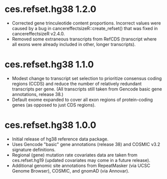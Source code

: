 # ces.refset.hg38 1.2.0
* Corrected gene trinculeotide content proportions. Incorrect values were caused by a bug in cancereffectsizeR::create_refset() that was fixed in cancereffectsizeR v2.4.0.
* Removed some extraneous transcripts from RefCDS (transcript where all exons were already included in other, longer transcripts).

# ces.refset.hg38 1.1.0
* Modest change to transcript set selection to prioritize consensus coding regions (CCDS) and reduce the number of relatively redundant transcripts per gene. (All transcripts still taken from Gencode basic gene annotations, release 38.)
* Default exome expanded to cover all exon regions of protein-coding genes (as opposed to just CDS regions).

# ces.refset.hg38 1.0.0
* Initial release of hg38 reference data package.
* Uses Gencode "basic" gene annotations (release 38) and COSMIC v3.2 signature definitions.
* Regional (gene) mutation rate covariates data are taken from ces.refset.hg19 (updated covariates may come in a future release).
* Additional genomic site annotations from RepeatMasker (via UCSC Genome Browser), COSMIC, and gnomAD (via Annovar).


